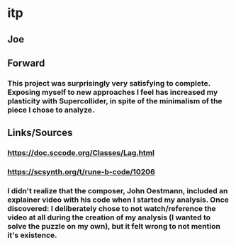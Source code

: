 # itp

## Joe

## Forward
### This project was surprisingly very satisfying to complete. Exposing myself to new approaches I feel has increased my plasticity with Supercollider, in spite of the minimalism of the piece I chose to analyze.

## Links/Sources
### https://doc.sccode.org/Classes/Lag.html
### https://scsynth.org/t/rune-b-code/10206
### I didn't realize that the composer, John Oestmann, included an explainer video with his code when I started my analysis. Once discovered: I deliberately chose to not watch/reference the video at all during the creation of my analysis (I wanted to solve the puzzle on my own), but it felt wrong to not mention it's existence. 
